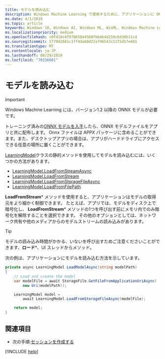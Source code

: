 ```yaml
---
title: モデルを読み込む
description: Windows Machine Learning で使用するために、アプリケーションに ONNX モデルを読み込む方法について説明します。
ms.date: 4/1/2019
ms.topic: article
keywords: Windows 10, Windows AI, Windows ML, WinML, Windows Machine Learning
ms.localizationpriority: medium
ms.openlocfilehash: c0fd10c4f970659d4560fbb4b4d259c6d30b11c4
ms.sourcegitcommit: 577942041c1ff4da60d22af96543c11f5d5fe401
ms.translationtype: MT
ms.contentlocale: ja-JP
ms.lasthandoff: 08/29/2019
ms.locfileid: "70156601"
---
```

# <a name="load-a-model"></a>モデルを読み込む

> [!IMPORTANT]
> Windows Machine Learning には、バージョン1.2 以降の ONNX モデルが必要です。

トレーニング済みの[ONNX モデルを入手](get-onnx-model.md)したら、ONNX モデルファイルをアプリと共に配布します。 Onnx ファイルは APPX パッケージに含めることができます。また、デスクトップアプリの場合は、アプリがハードドライブにアクセスできる任意の場所に置くことができます。

[LearningModel](https://docs.microsoft.com/uwp/api/windows.ai.machinelearning.learningmodel)クラスの静的メソッドを使用してモデルを読み込むには、いくつかの方法があります。

* [LearningModel.LoadFromStreamAsync](https://docs.microsoft.com/uwp/api/windows.ai.machinelearning.learningmodel.loadfromstreamasync)
* [LearningModel.LoadFromStream](https://docs.microsoft.com/uwp/api/windows.ai.machinelearning.learningmodel.loadfromstream)
* [LearningModel.LoadFromStorageFileAsync](https://docs.microsoft.com/uwp/api/windows.ai.machinelearning.learningmodel.loadfromstoragefileasync)
* [LearningModel.LoadFromFilePath](https://docs.microsoft.com/uwp/api/windows.ai.machinelearning.learningmodel.loadfromfilepath)

**LoadFromStream*** メソッドを使用すると、アプリケーションはモデルの取得元をより細かく制御できます。 たとえば、アプリでは、モデルをディスク上で暗号化し、 **LoadFromStream*** メソッドの1つを呼び出す前にメモリ内でのみ暗号化を解除することを選択できます。 その他のオプションとしては、ネットワーク共有や他のメディアからのモデルストリームの読み込みがあります。

> [!TIP]
> モデルの読み込み時間がかかる、いないを呼び出すためご注意くださいことができます、**ロード**\*、UI スレッドからメソッド。

次の例は、アプリケーションにモデルを読み込む方法を示しています。

```cs
private async LearningModel LoadModelAsync(string modelPath)
{
    // Load and create the model
    var modelFile = await StorageFile.GetFileFromApplicationUriAsync(
        new Uri(modelPath));

    LearningModel model =
        await LearningModel.LoadFromStorageFileAsync(modelFile);

    return model;
}
```

## <a name="see-also"></a>関連項目

* 次の手順:[セッションを作成する](create-a-session.md)

[!INCLUDE [help](../includes/get-help.md)]
